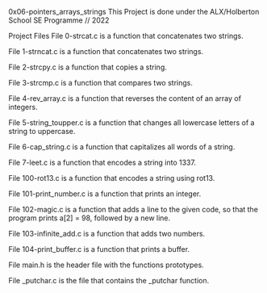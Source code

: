 0x06-pointers_arrays_strings
This Project is done under the ALX/Holberton School SE Programme // 2022

Project Files
File 0-strcat.c is a function that concatenates two strings.

File 1-strncat.c is a function that concatenates two strings.

File 2-strcpy.c is a function that copies a string.

File 3-strcmp.c is a function that compares two strings.

File 4-rev_array.c is a function that reverses the content of an array of integers.

File 5-string_toupper.c is a function that changes all lowercase letters of a string to uppercase.

File 6-cap_string.c is a function that capitalizes all words of a string.

File 7-leet.c is a function that encodes a string into 1337.

File 100-rot13.c is a function that encodes a string using rot13.

File 101-print_number.c is a function that prints an integer.

File 102-magic.c is a function that adds a line to the given code, so that the program prints a[2] = 98, followed by a new line.

File 103-infinite_add.c is a function that adds two numbers.

File 104-print_buffer.c is a function that prints a buffer.

File main.h is the header file with the functions prototypes.

File _putchar.c is the file that contains the _putchar function.